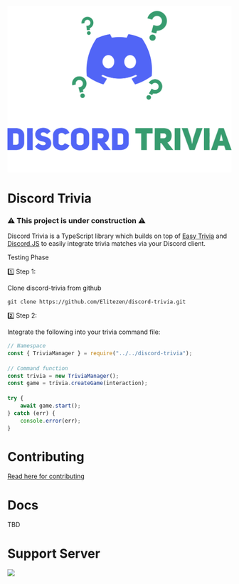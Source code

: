 ﻿![Banner](Images/banner.svg)

# Discord Trivia
### **⚠️ This project is under construction ⚠️**
Discord Trivia is a TypeScript library which builds on top of [Easy Trivia](https://github.com/Elitezen/easy-trivia) and [Discord.JS](https://github.com/discordjs/discord.js/) to easily integrate trivia matches via your Discord client. 

Testing Phase

1️⃣ Step 1:

Clone discord-trivia from github
```shell
git clone https://github.com/Elitezen/discord-trivia.git
```


2️⃣ Step 2:

Integrate the following into your trivia command file:
```js
// Namespace
const { TriviaManager } = require("../../discord-trivia");

// Command function
const trivia = new TriviaManager();
const game = trivia.createGame(interaction);

try {
    await game.start();
} catch (err) {
    console.error(err);
}
```

# Contributing
[Read here for contributing](https://github.com/Elitezen/discord-trivia/blob/main/CONTRIBUTING.md)

# Docs
TBD

# Support Server
[![](http://invidget.switchblade.xyz/wtwM4HhbAr)](https://discord.gg/wtwM4HhbAr)

